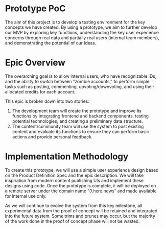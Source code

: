 # Prototype PoC

The aim of this project is to develop a testing environment for the key concepts we have created. By using a prototype, we aim to further develop our MVP by exploring key functions, understanding the key user experience concerns through real data and partially real users (internal team members), and demonstrating the potential of our ideas.

# Epic Overview

The overarching goal is to allow internal users, who have recognizable IDs, and the ability to switch between "zombie accounts," to perform simple tasks such as posting, commenting, upvoting/downvoting, and using their allocated credits for each account.

This epic is broken down into two stories:

1. The development team will create the prototype and improve its functions by integrating frontend and backend components, testing potential technologies, and creating a preliminary data structure.
2. The content/community team will use the system to post existing content and evaluate its functions to ensure they can perform basic actions and provide personal feedback.

# Implementation Methodology

To create this prototype, we will use a simple user experience design based on the Product Definition Spec and the epic description. We will take inspiration from modern content publishing UIs and implement these designs using code. Once the prototype is complete, it will be deployed on a remote server under the domain name "0.here.news" and made available for internal use only.

As we will continue to evolve the system from this key milestone, all experimental data from the proof of concept will be retained and integrated into the future system. Some trims and prunes may occur, but the majority of the work done in the proof of concept phase will not be wasted.
